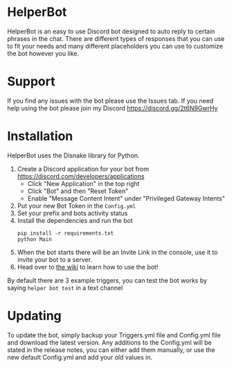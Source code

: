 # HelperBot
HelperBot is an easy to use Discord bot designed to auto reply to certain phrases in the chat.
There are different types of responses that you can use to fit your needs and many different placeholders you can use to customize the bot however you like.

# Support
If you find any issues with the bot please use the Issues tab.
If you need help using the bot please join my Discord https://discord.gg/2t6N9GwrHy

# Installation
HelperBot uses the Disnake library for Python.
1. Create a Discord application for your bot from https://discord.com/developers/applications
   - Click "New Application" in the top right
   - Click "Bot" and then "Reset Token"
   - Enable "Message Content Intent" under "Privileged Gateway Intents"
2. Put your new Bot Token in the `Config.yml`
3. Set your prefix and bots activity status
4. Install the dependencies and run the bot
   ```
   pip install -r requirements.txt
   python Main
   ```
5. When the bot starts there will be an Invite Link in the console, use it to invite your bot to a server.
6. Head over to [the wiki](https://github.com/PadawanAmy/HelperBot/wiki) to learn how to use the bot!

By default there are 3 example triggers, you can test the bot works by saying `helper bot test` in a text channel

# Updating
To update the bot, simply backup your Triggers.yml file and Config.yml file and download the latest version.
Any additions to the Config.yml will be stated in the release notes, you can either add them manually, or use the new default Config.yml and add your old values in.

